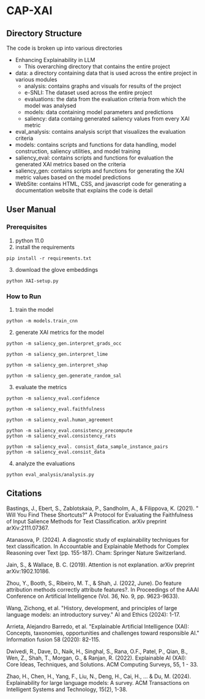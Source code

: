 # CAP-XAI
## Directory Structure
The code is broken up into various directories
* Enhancing Explainability in LLM
    * This overarching directory that contains the entire project
* data: a directory containing data that is used across the entire project in various modules
    * analysis: contains graphs and visuals for results of the project
    * e-SNLI: The dataset used across the entire project
    * evaluations: the data from the evaluation criteria from which the model was analysed
    * models: data containing model parameters and predictions
    * saliency: data containg generated saliency values from every XAI metric
* eval_analysis: contains analysis script that visualizes the evaluation criteria
* models: contains scripts and functions for data handling, model construction, saliency utilities, and model training
* saliency_eval: contains scripts and functions for evaluation the generated XAI metrics based on the criteria
* saliency_gen: contains scripts and functions for generating the XAI metric values based on the model predictions
* WebSite: contains HTML, CSS, and javascript code for generating a documentation website that explains the code is detail
## User Manual
### Prerequisites
1. python 11.0
2. install the requirements
```
pip install -r requirements.txt
```
3. download the glove embeddings
```
python XAI-setup.py
```
### How to Run
1. train the model
```
python -m models.train_cnn
```
2. generate XAI metrics for the model
```
python -m saliency_gen.interpret_grads_occ

python -m saliency_gen.interpret_lime

python -m saliency_gen.interpret_shap

python -m saliency_gen.generate_random_sal
```
3. evaluate the metrics
```
python -m saliency_eval.confidence

python -m saliency_eval.faithfulness

python -m saliency_eval.human_agreement

python -m saliency_eval.consistency_precompute
python -m saliency_eval.consistency_rats

python -m saliency_eval. consist_data_sample_instance_pairs
python -m saliency_eval.consist_data
```
4. analyze the evaluations
```
python eval_analysis/analysis.py
```

## Citations
Bastings, J., Ebert, S., Zablotskaia, P., Sandholm, A., &
Filippova, K. (2021). " Will You Find These Shortcuts?" A
Protocol for Evaluating the Faithfulness of Input Salience
Methods for Text Classification. arXiv preprint
arXiv:2111.07367.

Atanasova, P. (2024). A diagnostic study of explainability
techniques for text classification. In Accountable and
Explainable Methods for Complex Reasoning over Text (pp.
155-187). Cham: Springer Nature Switzerland.

Jain, S., & Wallace, B. C. (2019). Attention is not
explanation. arXiv preprint arXiv:1902.10186.

Zhou, Y., Booth, S., Ribeiro, M. T., & Shah, J. (2022, June).
Do feature attribution methods correctly attribute features?.
In Proceedings of the AAAI Conference on Artificial
Intelligence (Vol. 36, No. 9, pp. 9623-9633).

Wang, Zichong, et al. "History, development, and principles of large language models: an introductory survey." AI and Ethics (2024): 1-17.

Arrieta, Alejandro Barredo, et al. "Explainable Artificial Intelligence (XAI): Concepts, taxonomies, opportunities and challenges toward responsible AI." Information fusion 58 (2020): 82-115.

Dwivedi, R., Dave, D., Naik, H., Singhal, S., Rana, O.F., Patel, P., Qian, B., Wen, Z., Shah, T., Morgan, G., & Ranjan, R. (2022). Explainable AI (XAI): Core Ideas, Techniques, and Solutions. ACM Computing Surveys, 55, 1 - 33.

Zhao, H., Chen, H., Yang, F., Liu, N., Deng, H., Cai, H., ... & Du, M. (2024). Explainability for large language models: A survey. ACM Transactions on Intelligent Systems and Technology, 15(2), 1-38.

